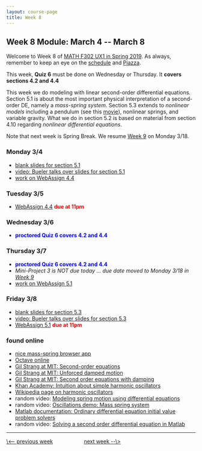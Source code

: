 ```yaml
---
layout: course-page
title: Week 8
---
```


## Week 8 Module: March 4 -- March 8

Welcome to Week 8 of [MATH F302 UX1 in Spring 2019](index.html).  As always, remember to keep an eye on the [schedule](schedule.pdf) and [Piazza](https://piazza.com/uaf/spring2019/math302ux1/home).

This week, **Quiz 6** must be done on Wednesday or Thursday.  It **covers sections 4.2 and 4.4**

This week we do modeling with linear second-order differential equations.  Section 5.1 is about the most important physical interpretation of a second-order DE, namely a _mass-spring system_.  Section 5.3 extends to _nonlinear models_ including a pendulum (see this [movie](assets/codes/pendmovie.gif)), nonlinear springs, and variable gravity.  What we do in section 5.2 is based on material from section 4.10 regarding _nonlinear differential equations_.

Note that next week is Spring Break.  We resume [Week 9](week9) on Monday 3/18.

### Monday 3/4
* [blank slides for section 5.1](assets/slides/5-1.pdf)
* [video: Bueler talks over slides for section 5.1](https://expl.ai/KBLSXFX)
* [work on WebAssign 4.4](https://www.webassign.net/)

### Tuesday 3/5
* [WebAssign 4.4](https://www.webassign.net/) <span style="color:red">**due at 11pm**</span>

### Wednesday 3/6
* <span style="color:blue">**proctored Quiz 6 covers 4.2 and 4.4**</span>

### Thursday 3/7
* <span style="color:blue">**proctored Quiz 6 covers 4.2 and 4.4**</span>
* _Mini-Project 3 is NOT due today ... due date moved to Monday 3/18 in [Week 9](week9)_
* [work on WebAssign 5.1](https://www.webassign.net/)

### Friday 3/8
* [blank slides for section 5.3](assets/slides/5-3.pdf)
* [video: Bueler talks over slides for section 5.3](https://expl.ai/VSJTFRC)
* [WebAssign 5.1](https://www.webassign.net/) <span style="color:red">**due at 11pm**</span>

### found online
* [nice mass-spring browser app](https://phet.colorado.edu/en/simulation/mass-spring-lab)
* [Octave online](https://octave-online.net/)
* [Gil Strang at MIT: Second-order equations](https://www.youtube.com/watch?v=xvTYUnqn2wY)
* [Gil Strang at MIT: Unforced damped motion](https://www.youtube.com/watch?v=zqks_JcU0cM)
* [Gil Strang at MIT: Second order equations with damping](https://www.youtube.com/watch?v=SMQPt7t0bHk)
* [Khan Academy: Intuition about simple harmonic oscillators](https://www.khanacademy.org/science/ap-physics-1/simple-harmonic-motion-ap/introduction-to-simple-harmonic-motion-ap/v/intuition-about-simple-harmonic-oscillators)
* [Wikipedia page on harmonic oscillators](https://en.wikipedia.org/wiki/Harmonic_oscillator)
* random video: [Modeling spring motion using differential equations](https://www.youtube.com/watch?v=JbwGlTz0wqk)
* random video: [Oscillations demo: Mass spring system](https://www.youtube.com/watch?v=FJBPNJR2QJU)
* [Matlab documentation: Ordinary differential equation initial value problem solvers](https://www.mathworks.com/help/matlab/ordinary-differential-equations.html)
* random video: [Solving a second order differential equation in Matlab](https://www.youtube.com/watch?v=fx3bl4oA_0U)

<hr>
<a align="left" href="week7">\<-- previous week</a>  &nbsp; &nbsp; &nbsp; &nbsp; &nbsp; &nbsp; &nbsp; &nbsp; &nbsp; &nbsp; <a align="right" href="week9">next week --\></a>

